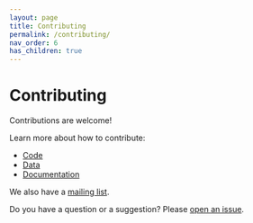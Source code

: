 ```yaml
---
layout: page
title: Contributing
permalink: /contributing/
nav_order: 6
has_children: true
---
```

# Contributing

Contributions are welcome! 

Learn more about how to contribute:
- [Code](https://github.com/google/osv.dev/blob/master/CONTRIBUTING.md#contributing-code)
- [Data](/data)
- [Documentation](https://github.com/google/osv.dev/blob/master/CONTRIBUTING.md#contributing-documentation)

We also have a [mailing list](https://groups.google.com/g/osv-discuss). 

Do you have a question or a suggestion? Please [open an issue](https://github.com/google/osv.dev/issues). 